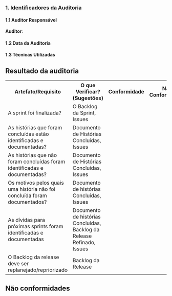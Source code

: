 ### 1. Identificadores da Auditoria

#### 1.1 Auditor Responsável

**Auditor**:

#### 1.2 Data da Auditoria

#### 1.3 Técnicas Utilizadas


## Resultado da auditoria

<table>
  <tr>
    <th>Artefato/Requisito</th>
    <th>O que Verificar? (Sugestões)</th>
    <th>Conformidade</th>
    <th>Não Conformidade</th>
    <th>Observação</th>
    <th>Evidências</th>
  </tr>
  <tr>
    <td>A sprint foi finalizada?</td>
    <td>O Backlog da Sprint, Issues</td>
    <td></td>
    <td></td>
    <td></td>
    <td></td>
  </tr>
  <tr>
    <td>As histórias que foram concluídas estão identificadas e documentadas?</td>
    <td>Documento de Histórias Concluídas, Issues</td>
    <td></td>
    <td></td>
    <td></td>
    <td></td>
  </tr>
  <tr>
    <td>As histórias que não foram concluídas foram identificadas e documentadas?</td>
    <td>Documento de Histórias Concluídas, Issues</td>
    <td></td>
    <td></td>
    <td></td>
    <td></td>
  </tr>
  <tr>
    <td> Os motivos pelos quais uma história não foi concluída foram documentados?</td>
    <td> Documento de histórias Concluídas, Issues </td>
    <td></td>
    <td></td>
    <td></td>
    <td></td>
  </tr>
  <tr>
    <td> As dívidas para próximas sprints foram identificadas e documentadas</td>
    <td> Documento de histórias Concluídas, Backlog da Release Refinado, Issues </td>
    <td></td>
    <td></td>
    <td></td>
    <td></td>
  </tr>
  <tr>
    <td> O Backlog da release deve ser replanejado/repriorizado</td>
    <td> Backlog da Release </td>
    <td></td>
    <td></td>
    <td></td>
    <td></td>
  </tr>
</table>

## Não conformidades
